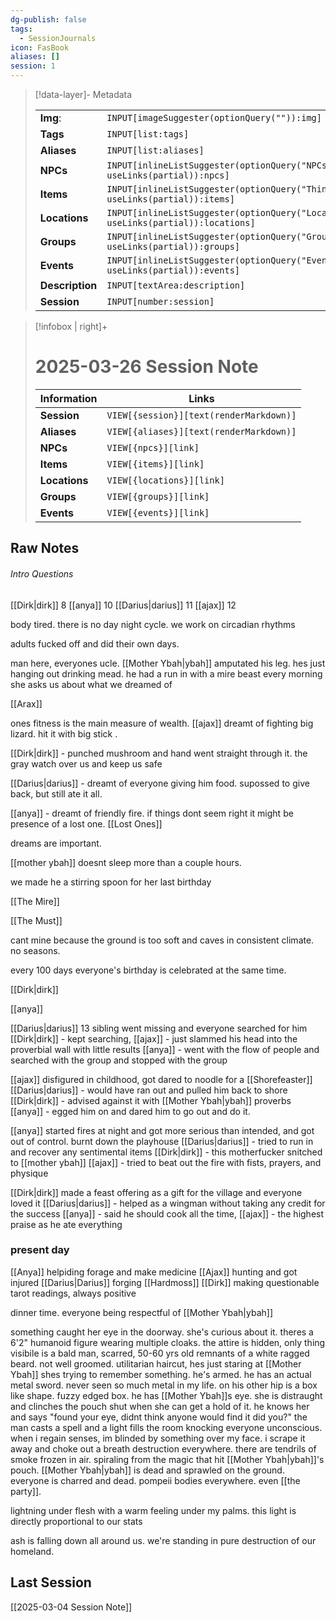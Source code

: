 ```yaml
---
dg-publish: false
tags:
  - SessionJournals
icon: FasBook
aliases: []
session: 1
---
```

> [!data-layer]-  Metadata
>
> |                                       |                                  |
>| ----- | ----- |
>| **Img**: |`INPUT[imageSuggester(optionQuery("")):img]`|
> |**Tags**|`INPUT[list:tags]`|
> |**Aliases**|`INPUT[list:aliases]`|
> |**NPCs** | `INPUT[inlineListSuggester(optionQuery("NPCs"), useLinks(partial)):npcs]`|
> |**Items** | `INPUT[inlineListSuggester(optionQuery("Things"), useLinks(partial)):items]`|
> |**Locations** | `INPUT[inlineListSuggester(optionQuery("Locations"), useLinks(partial)):locations]`|
> |**Groups** | `INPUT[inlineListSuggester(optionQuery("Groups"), useLinks(partial)):groups]`|
> |**Events** | `INPUT[inlineListSuggester(optionQuery("Events"), useLinks(partial)):events]`|
> |**Description** |`INPUT[textArea:description]`|
> | **Session** |`INPUT[number:session]`|

> [!infobox | right]+
> # 2025-03-26 Session Note
> |  Information | Links |
> | --- | --- |
> | **Session** | `VIEW[{session}][text(renderMarkdown)]` |
> | **Aliases** | `VIEW[{aliases}][text(renderMarkdown)]` |
> | **NPCs** | `VIEW[{npcs}][link]` |
> | **Items** | `VIEW[{items}][link]` |
> | **Locations** | `VIEW[{locations}][link]` |
> | **Groups** | `VIEW[{groups}][link]` |
> | **Events** | `VIEW[{events}][link]` |
> 
## Raw Notes

###### Intro Questions


[[Dirk|dirk]] 8
[[anya]] 10
[[Darius|darius]] 11
[[ajax]] 12

body tired. there is no day night cycle. we work on circadian rhythms

adults fucked off and did their own days. 

man here, everyones ucle. [[Mother Ybah|ybah]] amputated his leg. hes just hanging out drinking mead. he had a run in with a mire beast
every morning she asks us about what we dreamed of

[[Arax]]

ones fitness is the main measure of wealth.
[[ajax]] dreamt of fighting big lizard. hit it with big stick .

[[Dirk|dirk]] - punched mushroom and hand went straight through it.
the gray watch over us and keep us safe

[[Darius|darius]] - dreamt of everyone giving him food. supossed to give back, but still ate it all.

[[anya]] - dreamt of friendly fire.
	if things dont seem right it might be presence of a lost one.
[[Lost Ones]]

dreams are important.


[[mother ybah]] doesnt sleep more than a couple hours.

we made he a stirring spoon for her last birthday

[[The Mire]]

[[The Must]]

cant mine because the ground is too soft and caves in
consistent climate. no seasons.

every 100 days everyone's birthday is celebrated at the same time. 

[[Dirk|dirk]] 
	
[[anya]] 

[[Darius|darius]] 13
	sibling went missing and everyone searched for him
		[[Dirk|dirk]] - kept searching, 
		[[ajax]] - just slammed his head into the proverbial wall with little results
		[[anya]] - went with the flow of people and searched with the group and stopped with the group

[[ajax]] 
	disfigured in childhood, got dared to noodle for a [[Shorefeaster]]
		[[Darius|darius]] - would have ran out and pulled him back to shore
		[[Dirk|dirk]] - advised against it with [[Mother Ybah|ybah]] proverbs
		[[anya]] - egged him on and dared him to go out and do it.

[[anya]]
	started fires at night and got more serious than intended, and got out of control. burnt down the playhouse
		[[Darius|darius]] - tried to run in and recover any sentimental items
		[[Dirk|dirk]] - this motherfucker snitched to [[mother ybah]]
		[[ajax]] - tried to beat out the fire with fists, prayers, and physique

[[Dirk|dirk]]
	made a feast offering as a gift for the village and everyone loved it
		[[Darius|darius]] - helped as a wingman without taking any credit for the success
		[[anya]] - said he should cook all the time, 
		[[ajax]] - the highest praise as he ate everything

### present day

[[Anya]]
	helpiding forage and make medicine
[[Ajax]]
	hunting and got injured
[[Darius|Darius]] 
	forging [[Hardmoss]]
[[Dirk]]
	making questionable tarot readings, always positive


dinner time. everyone being respectful of [[Mother Ybah|ybah]]

something caught her eye in the doorway. she's curious about it. 
theres a 6'2" humanoid figure wearing multiple cloaks.
the attire is hidden, only thing visibile is a bald man, scarred, 50-60 yrs old
remnants of a white ragged beard. not well groomed.  utilitarian haircut, hes just staring at [[Mother Ybah]]
shes trying to remember something. he's armed. he has an actual metal sword. never seen so much metal in my life.
on his other hip is a box like shape. fuzzy edged box. 
he has [[Mother Ybah]]s eye. she is distraught and clinches the pouch shut when she can get a hold of it. he knows her and says "found your eye, didnt think anyone would find it did you?"
the man casts a spell and a light fills the room knocking everyone unconscious.
when i regain senses, im blinded by something over my face. i scrape it away and choke out a  breath
destruction everywhere. there are tendrils of smoke frozen in air. spiraling from the magic that hit [[Mother Ybah|ybah]]'s pouch.
[[Mother Ybah|ybah]] is dead  and sprawled on the ground. everyone is charred and dead. pompeii bodies everywhere. even [[the party]].

lightning under flesh with a warm feeling under my palms.  this light is directly proportional to our stats

ash is falling down all around us. we're standing in pure destruction of our homeland.



## Last Session
[[2025-03-04 Session Note]]




